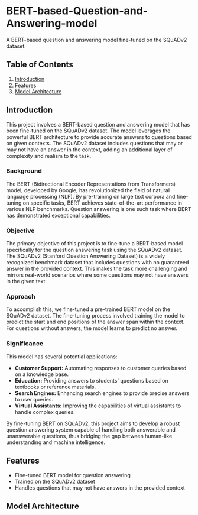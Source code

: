 # BERT-based-Question-and-Answering-model
A BERT-based question and answering model fine-tuned on the SQuADv2 dataset.

## Table of Contents

1. [Introduction](#introduction)
2. [Features](#features)
3. [Model Architecture](#architecture)

## Introduction

This project involves a BERT-based question and answering model that has been fine-tuned on the SQuADv2 dataset. The model leverages the powerful BERT architecture to provide accurate answers to questions based on given contexts. The SQuADv2 dataset includes questions that may or may not have an answer in the context, adding an additional layer of complexity and realism to the task.

### Background

The BERT (Bidirectional Encoder Representations from Transformers) model, developed by Google, has revolutionized the field of natural language processing (NLP). By pre-training on large text corpora and fine-tuning on specific tasks, BERT achieves state-of-the-art performance in various NLP benchmarks. Question answering is one such task where BERT has demonstrated exceptional capabilities.

### Objective

The primary objective of this project is to fine-tune a BERT-based model specifically for the question answering task using the SQuADv2 dataset. The SQuADv2 (Stanford Question Answering Dataset) is a widely recognized benchmark dataset that includes questions with no guaranteed answer in the provided context. This makes the task more challenging and mirrors real-world scenarios where some questions may not have answers in the given text.

### Approach

To accomplish this, we fine-tuned a pre-trained BERT model on the SQuADv2 dataset. The fine-tuning process involved training the model to predict the start and end positions of the answer span within the context. For questions without answers, the model learns to predict no answer.

### Significance

This model has several potential applications:
- **Customer Support:** Automating responses to customer queries based on a knowledge base.
- **Education:** Providing answers to students' questions based on textbooks or reference materials.
- **Search Engines:** Enhancing search engines to provide precise answers to user queries.
- **Virtual Assistants:** Improving the capabilities of virtual assistants to handle complex queries.

By fine-tuning BERT on SQuADv2, this project aims to develop a robust question answering system capable of handling both answerable and unanswerable questions, thus bridging the gap between human-like understanding and machine intelligence.

## Features

- Fine-tuned BERT model for question answering
- Trained on the SQuADv2 dataset
- Handles questions that may not have answers in the provided context

## Model Architecture




